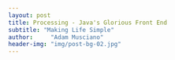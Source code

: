 ```yaml
---
layout: post
title: Processing - Java's Glorious Front End
subtitle: "Making Life Simple"
author:     "Adam Musciano"
header-img: "img/post-bg-02.jpg"
---
```

